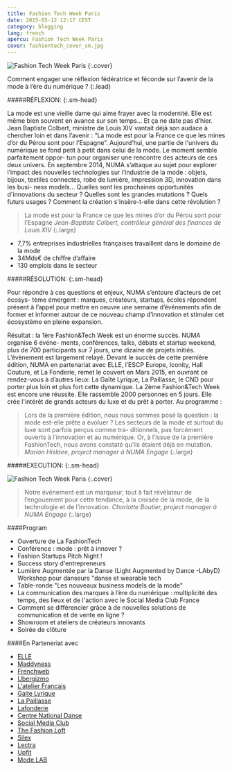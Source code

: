 ```yaml
---
title: Fashion Tech Week Paris
date: 2015-05-12 12:17 CEST
category: blogging
lang: french
apercu: Fashion Tech Week Paris
cover: fashiontech_cover_sm.jpg
---
```


![Fashion Tech Week Paris](fashiontech_cover.jpg)
{:.cover}


Comment engager une réflexion fédératrice et féconde sur l’avenir de la mode à l’ère du numérique ?
{:.lead}

#####RÉFLEXION:
{:.sm-head}

La mode est une vieille dame qui aime frayer avec la modernité. Elle est même bien souvent en avance sur son temps... Et ça ne date pas d’hier. Jean Baptiste Colbert, ministre de Louis XIV vantait déjà son audace à chercher loin et dans l’avenir : “La mode est pour la France ce que les mines d’or du Pérou sont pour l’Espagne”. Aujourd’hui, une partie de l'univers du numérique se fond petit à petit dans celui de la mode. Le moment semble parfaitement oppor- tun pour organiser une rencontre des acteurs de ces deux univers. En septembre 2014, NUMA s’attaque au sujet pour explorer l’impact des nouvelles technologies sur l’industrie de la mode : objets, bijoux, textiles connectés, robe de lumière, impression 3D, innovation dans les busi- ness models... Quelles sont les prochaines opportunités d'innovations du secteur ? Quelles sont les grandes mutations ? Quels futurs usages ? Comment la création s'insère-t-elle dans cette révolution ?

> La mode est pour la France ce que les mines d’or du Pérou sont pour l’Espagne <cite>Jean-Baptiste Colbert, contrôleur général des finances de Louis XIV</cite>
{:.large}

<ul style="font-size:1em;">
	<li>7,7% entreprises industrielles françaises travaillent dans le domaine de la mode</li>
	<li>34Mds€ de chiffre d’affaire</li>
	<li>130 emplois dans le secteur</li>
</ul>

#####RÉSOLUTION:
{:.sm-head}

Pour répondre à ces questions et enjeux, NUMA s’entoure d’acteurs de cet écosys- tème émergent : marques, créateurs, startups, écoles répondent présent à l’appel pour mettre en oeuvre une semaine d’événements afin de former et informer autour de ce nouveau champ d’innovation et stimuler cet écosystème en pleine expansion.

Résultat : la 1ère Fashion&Tech Week est un énorme succès. NUMA organise 6 événe- ments, conférences, talks, débats et startup weekend, plus de 700 participants sur 7 jours, une dizaine de projets initiés. L’évènement est largement relayé. Devant le succès de cette première édition, NUMA en partenariat avec ELLE, l’ESCP Europe, Iconity, Hall Couture, et La Fonderie, remet le couvert en Mars 2015, en ouvrant ce rendez-vous à d’autres lieux: La Gaïté Lyrique, La Paillasse, le CND pour porter plus loin et plus fort cette dynamique. La 2ème Fashion&Tech Week est encore une réussite. Elle rassemble 2000 personnes en 5 jours. Elle crée l'intérêt de grands acteurs du luxe et du prêt à porter. Au programme :

> Lors de la première édition, nous nous sommes posé la question : la mode est-elle prête a évoluer ? Les secteurs de la mode et surtout du luxe sont parfois perçus comme tra- ditionnels, pas forcément ouverts à l’innovation et au numérique. Or, à l’issue de la première FashionTech, nous avons constaté qu’ils étaient déjà en mutation. <cite>Marion Hislaire, project manager à NUMA Engage</cite>
{:.large}

#####EXECUTION:
{:.sm-head}

![Fashion Tech Week Paris](fashiontech_2.jpg)
{:.cover}

> Notre événement est un marqueur, tout à fait révélateur de l’engouement pour cette tendance, à la croisée de la mode, de la technologie et de l’innovation. <cite>Charlotte Boutier, project manager à NUMA Engage</cite>
{:.large}

####Program
- Ouverture de La FashionTech
- Conférence : mode : prêt à innover ?
- Fashion Startups Pitch Night !
- Success story d'entrepreneurs
- Lumière Augmentée par la Danse (Light Augmented by Dance -LAbyD) Workshop pour danseurs "danse et wearable tech
- Table-ronde "Les nouveaux business models de la mode"
- La communication des marques à l’ère du numérique : multiplicité des temps, des lieux et de l'action avec le Social Media Club France
- Comment se différencier grâce à de nouvelles solutions de communication et de vente en ligne ?
- Showroom et ateliers de créateurs innovants 
- Soirée de clôture


####En Parteneriat avec
<ul>
	<li><a href="http://www.elle.fr/" target="_blank">ELLE</a></li>
	<li><a href="http://www.maddyness.com/" target="_blank">Maddyness</a></li>
	<li><a href="http://frenchweb.fr/" target="_blank">Frenchweb</a></li>
	<li><a href="http://www.ubergizmo.com/" target="_blank">Ubergizmo</a></li>
	<li><a href="http://latelierfrancais.fr/" target="_blank">L'atelier Francais</a></li>
	<li><a href="http://gaite-lyrique.net/" target="_blank">Gaite Lyrique</a></li>
	<li><a href="http://lapaillasse.org/" target="_blank">La Paillasse</a></li>
	<li><a href="http://www.lafonderie-idf.fr/" target="_blank">Lafonderie</a></li>
	<li><a href="http://www.cnd.fr/" target="_blank">Centre National Danse</a></li>
	<li><a href="http://socialmediaclub.fr/" target="_blank">Social Media Club</a></li>
	<li><a href="http://nirparis.fr/" target="_blank">The Fashion Loft</a></li>
	<li><a href="http://www.silex-id.com/" target="_blank">Silex</a></li>
	<li><a href="http://www.lectra.com/fr" target="_blank">Lectra</a></li>
	<li><a href="http://upfit-services.com/" target="_blank">Upfit</a></li>
	<li><a href="http://modelab.fr/" target="_blank">Mode LAB</a></li>
</ul>
